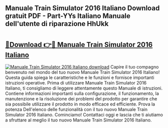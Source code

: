 ## Manuale Train Simulator 2016 Italiano Download gratuit PDF - Part-YYs Italiano Manuale dell'utente di riparazione HhUkk

# <h2><a href="http://dfcupm.blite.top/?on=Manuale+Train+Simulator+2016+Italiano">🔗Download 👉🔴 Manuale Train Simulator 2016 Italiano</a></h2>

[![Manuale Train Simulator 2016 Italiano download](https://i.imgur.com/lujVjoI.png)](http://dfcupm.blite.top/?on=Manuale+Train+Simulator+2016+Italiano)
Capire il tuo compagno benvenuto nel mondo del tuo nuovo Manuale Train Simulator 2016 Italiano! Questa guida spiega le caratteristiche e le funzioni e fornisce importanti istruzioni operative. Prima di utilizzare Manuale Train Simulator 2016 Italiano, ti consigliamo di leggere attentamente questo Manuale di istruzioni. Contiene informazioni importanti sulla configurazione, il funzionamento, la manutenzione e la risoluzione dei problemi del prodotto per garantire che sia possibile utilizzare il prodotto in modo efficace ed efficiente. Prova la potenza Dell'elenco delle funzionalità con il tuo nuovo Manuale Train Simulator 2016 Italiano. Cominciamo! Contattaci oggi e lascia che ti aiutiamo a sfruttare al meglio il tuo nuovo Manuale Train Simulator 2016 Italiano.
